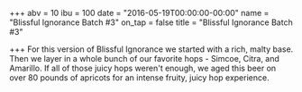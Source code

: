+++
abv = 10
ibu = 100
date = "2016-05-19T00:00:00-00:00"
name = "Blissful Ignorance Batch #3"
on_tap = false
title = "Blissful Ignorance Batch #3"

+++
For this version of Blissful Ignorance we started with a rich, malty base. Then we layer in a whole bunch of our favorite hops - Simcoe, Citra, and Amarillo. If all of those juicy hops weren't enough, we aged this beer on over 80 pounds of apricots for an intense fruity, juicy hop experience.